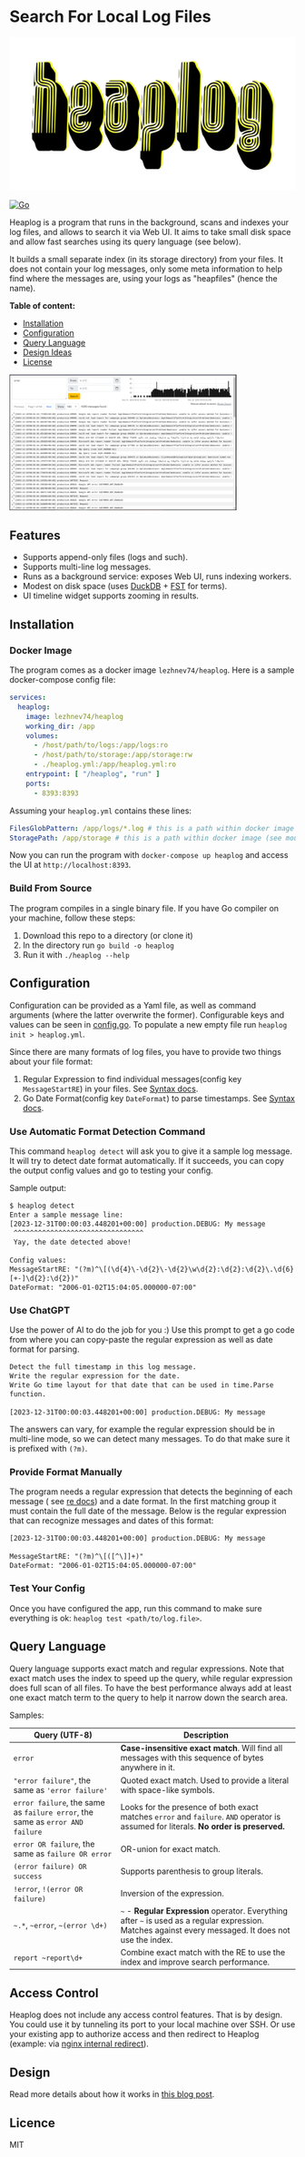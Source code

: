 # Search For Local Log Files

![Heaplog logo](Heaplog.png)

[![Go](https://github.com/lezhnev74/heaplog/actions/workflows/go.yml/badge.svg)](https://github.com/lezhnev74/heaplog/actions/workflows/go.yml)

Heaplog is a program that runs in the background, scans and indexes your log files, and allows to search it via Web UI.
It aims to take small disk space and allow fast searches using its query language (see below).

It builds a small separate index (in its storage directory) from your files.
It does not contain your log messages, only some meta information to help find where the messages are, 
using your logs as "heapfiles" (hence the name). 

**Table of content:**

- [Installation](#installation)
- [Configuration](#configuration)
- [Query Language](#query-language)
- [Design Ideas](#design)
- [License](#licence)

<a href="https://github.com/lezhnev74/heaplog/blob/main/HeaplogScreenshot.png"><img src="HeaplogScreenshot.png" style="width:400px;"></a>

## Features
- Supports append-only files (logs and such).
- Supports multi-line log messages.
- Runs as a background service: exposes Web UI, runs indexing workers.
- Modest on disk space (uses [DuckDB](https://duckdb.org/) + [FST](https://blog.burntsushi.net/transducers/) for terms).
- UI timeline widget supports zooming in results.

## Installation

### Docker Image

The program comes as a docker image `lezhnev74/heaplog`.
Here is a sample docker-compose config file:

```yaml
services:
  heaplog:
    image: lezhnev74/heaplog
    working_dir: /app
    volumes:
      - /host/path/to/logs:/app/logs:ro
      - /host/path/to/storage:/app/storage:rw
      - ./heaplog.yml:/app/heaplog.yml:ro
    entrypoint: [ "/heaplog", "run" ]
    ports:
      - 8393:8393
```

Assuming your `heaplog.yml` contains these lines:

```yaml
FilesGlobPattern: /app/logs/*.log # this is a path within docker image (see mounted volume) 
StoragePath: /app/storage # this is a path within docker image (see mounted volume)
```

Now you can run the program with `docker-compose up heaplog` and access the UI at `http://localhost:8393`.

### Build From Source

The program compiles in a single binary file. If you have Go compiler on your machine, follow these steps:

1. Download this repo to a directory (or clone it)
2. In the directory run `go build -o heaplog`
3. Run it with `./heaplog --help`

## Configuration

Configuration can be provided as a Yaml file, as well as command arguments (where the latter overwrite the former).
Configurable keys and values can be seen in [config.go](https://github.com/lezhnev74/heaplog/ui/config.go).
To populate a new empty file run `heaplog init > heaplog.yml`.

Since there are many formats of log files, you have to provide two things about your file format:

1. Regular Expression to find individual messages(config key `MessageStartRE`) in your files.
   See [Syntax docs](https://github.com/google/re2/wiki/Syntax).
2. Go Date Format(config key `DateFormat`) to parse timestamps. See [Syntax docs](https://go.dev/src/time/format.go).

### Use Automatic Format Detection Command

This command `heaplog detect` will ask you to give it a sample log message. It will try to detect date format
automatically.
If it succeeds, you can copy the output config values and go to testing your config.

Sample output:

```
$ heaplog detect
Enter a sample message line:
[2023-12-31T00:00:03.448201+00:00] production.DEBUG: My message
 ^^^^^^^^^^^^^^^^^^^^^^^^^^^^^^^^
 Yay, the date detected above!

Config values:
MessageStartRE: "(?m)^\[(\d{4}\-\d{2}\-\d{2}\w\d{2}:\d{2}:\d{2}\.\d{6}[+-]\d{2}:\d{2})"
DateFormat: "2006-01-02T15:04:05.000000-07:00"
```

### Use ChatGPT

Use the power of AI to do the job for you :) Use this prompt to get a go code from where you can copy-paste the regular
expression as well as date format for parsing.

```
Detect the full timestamp in this log message. 
Write the regular expression for the date.
Write Go time layout for that date that can be used in time.Parse function.

[2023-12-31T00:00:03.448201+00:00] production.DEBUG: My message
```

The answers can vary, for example the regular expression should be in multi-line mode, so we can detect many messages.
To do that make sure it is prefixed with `(?m)`.

### Provide Format Manually

The program needs a regular expression that detects the beginning of each message (
see [re docs](https://pkg.go.dev/regexp/syntax)) and a date format.
In the first matching group it must contain the full date of the message.
Below is the regular expression that can recognize messages and dates of this format:

```
[2023-12-31T00:00:03.448201+00:00] production.DEBUG: My message

MessageStartRE: "(?m)^\[([^\]]+)"
DateFormat: "2006-01-02T15:04:05.000000-07:00"
```

### Test Your Config

Once you have configured the app, run this command to make sure everything is ok:
`heaplog test <path/to/log.file>`.

## Query Language

Query language supports exact match and regular expressions. Note that exact match uses the index to speed up the query,
while regular expression does full scan of all files. To have the best performance always add at least one exact match
term
to the query to help it narrow down the search area.

Samples:

| Query (UTF-8)                                                                 | Description                                                                                                                                             |
|-------------------------------------------------------------------------------|---------------------------------------------------------------------------------------------------------------------------------------------------------|
| `error`                                                                       | **Case-insensitive exact match**. Will find all messages with this sequence of bytes anywhere in it.                                                    |
| `"error failure"`, the same as `'error failure'`                              | Quoted exact match. Used to provide a literal with space-like symbols.                                                                                  |
| `error failure`, the same as `failure error`, the same as `error AND failure` | Looks for the presence of both exact matches `error` and `failure`. `AND` operator is assumed for literals. **No order is preserved.**                  |
| `error OR failure`, the same as `failure OR error`                            | OR-union for exact match.                                                                                                                               |
| `(error failure) OR success`                                                  | Supports parenthesis to group literals.                                                                                                                 |
| `!error`, `!(error OR failure)`                                               | Inversion of the expression.                                                                                                                            |
| `~.*`, `~error`, `~(error \d+)`                                               | `~` - **Regular Expression** operator. Everything after `~` is used as a regular expression. Matches against every messaged. It does not use the index. |
| `report ~report\d+`                                                           | Combine exact match with the RE to use the index and improve search performance.                                                                        |

## Access Control

Heaplog does not include any access control features. That is by design. You could use it by tunneling its port to your
local machine over SSH.
Or use your existing app to authorize access and then redirect to Heaplog (example:
via [nginx internal redirect](https://nginx.org/en/docs/http/ngx_http_internal_redirect_module.html)).

## Design

Read more details about how it works in [this blog post](https://lessthan12ms.com/heaplog.html).

## Licence

MIT
